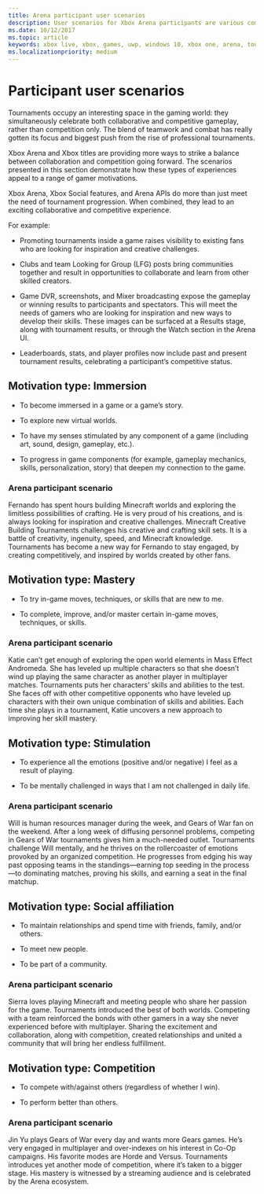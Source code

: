 ```yaml
---
title: Arena participant user scenarios
description: User scenarios for Xbox Arena participants are various combinations of collaboration and competition.
ms.date: 10/12/2017
ms.topic: article
keywords: xbox live, xbox, games, uwp, windows 10, xbox one, arena, tournament, ux
ms.localizationpriority: medium
---
```

# Participant user scenarios

Tournaments occupy an interesting space in the gaming world: they simultaneously celebrate both collaborative and competitive gameplay, rather than competition only. The blend of teamwork and combat has really gotten its focus and biggest push from the rise of professional tournaments.

Xbox Arena and Xbox titles are providing more ways to strike a balance between collaboration and competition going forward. The scenarios presented in this section demonstrate how these types of experiences appeal to a range of gamer motivations.

Xbox Arena, Xbox Social features, and Arena APIs do more than just meet the need of tournament progression. When combined, they lead to an exciting collaborative and competitive experience.

For example:

* Promoting tournaments inside a game raises visibility to existing fans who are looking for inspiration and creative challenges.

* Clubs and team Looking for Group (LFG) posts bring communities together and result in opportunities to collaborate and learn from other skilled creators.

* Game DVR, screenshots, and Mixer broadcasting expose the gameplay or winning results to participants and spectators. This will meet the needs of gamers who are looking for inspiration and new ways to develop their skills. These images can be surfaced at a Results stage, along with tournament results, or through the Watch section in the Arena UI.

* Leaderboards, stats, and player profiles now include past and present tournament results, celebrating a participant’s competitive status.

## Motivation type: Immersion

* To become immersed in a game or a game’s story.

* To explore new virtual worlds.

* To have my senses stimulated by any component of a game (including art, sound, design, gameplay, etc.).

* To progress in game components (for example, gameplay mechanics, skills, personalization, story) that deepen my connection to the game.

### Arena participant scenario

Fernando has spent hours building Minecraft worlds and exploring the limitless possibilities of crafting. He is very proud of his creations, and is always looking for inspiration and creative challenges. Minecraft Creative Building Tournaments challenges his creative and crafting skill sets. It is a battle of creativity, ingenuity, speed, and Minecraft knowledge. Tournaments has become a new way for Fernando to stay engaged, by creating competitively, and inspired by worlds created by other fans.

## Motivation type: Mastery

* To try in-game moves, techniques, or skills that are new to me.

* To complete, improve, and/or master certain in-game moves, techniques, or skills.

### Arena participant scenario

Katie can’t get enough of exploring the open world elements in Mass Effect Andromeda. She has leveled up multiple characters so that she doesn’t wind up playing the same character as another player in multiplayer matches. Tournaments puts her characters’ skills and abilities to the test. She faces off with other competitive opponents who have leveled up characters with their own unique combination of skills and abilities. Each time she plays in a tournament, Katie uncovers a new approach to improving her skill mastery.

## Motivation type: Stimulation

* To experience all the emotions (positive and/or negative) I feel as a result of playing.

* To be mentally challenged in ways that I am not challenged in daily life.

### Arena participant scenario

Will is human resources manager during the week, and Gears of War fan on the weekend. After a long week of diffusing personnel problems, competing in Gears of War tournaments gives him a much-needed outlet. Tournaments challenge Will mentally, and he thrives on the rollercoaster of emotions provoked by an organized competition. He progresses from edging his way past opposing teams in the standings—earning top seeding in the process—to dominating matches, proving his skills, and earning a seat in the final matchup.

## Motivation type: Social affiliation

* To maintain relationships and spend time with friends, family, and/or others.

* To meet new people.

* To be part of a community.

### Arena participant scenario

Sierra loves playing Minecraft and meeting people who share her passion for the game. Tournaments introduced the best of both worlds. Competing with a team reinforced the bonds with other gamers in a way she never experienced before with multiplayer. Sharing the excitement and collaboration, along with competition, created relationships and united a community that will bring her endless fulfillment.

## Motivation type: Competition

* To compete with/against others (regardless of whether I win).

* To perform better than others.

### Arena participant scenario

Jin Yu plays Gears of War every day and wants more Gears games. He’s very engaged in multiplayer and over-indexes on his interest in Co-Op campaigns. His favorite modes are Horde and Versus. Tournaments introduces yet another mode of competition, where it’s taken to a bigger stage. His mastery is witnessed by a streaming audience and is celebrated by the Arena ecosystem.
